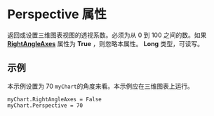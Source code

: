 
# Perspective 属性

返回或设置三维图表视图的透视系数。必须为从 0 到 100 之间的数。如果  **[RightAngleAxes](5c34e5b4-a936-70a5-cd0c-d9a7a091e8d0.md)** 属性为 **True** ，则忽略本属性。 **Long** 类型，可读写。


## 示例

本示例设置为 70  `myChart`的角度来看。本示例应在三维图表上运行。


```
myChart.RightAngleAxes = False 
myChart.Perspective = 70
```

